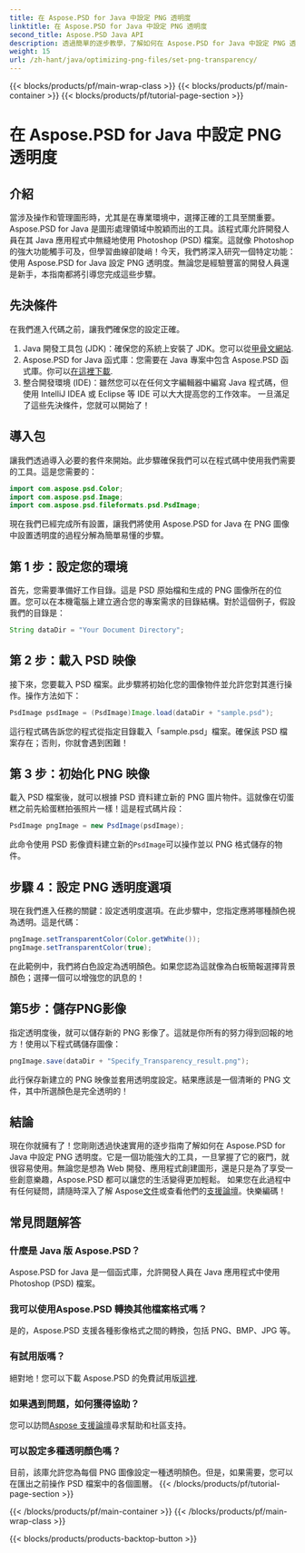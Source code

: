 ```yaml
---
title: 在 Aspose.PSD for Java 中設定 PNG 透明度
linktitle: 在 Aspose.PSD for Java 中設定 PNG 透明度
second_title: Aspose.PSD Java API
description: 透過簡單的逐步教學，了解如何在 Aspose.PSD for Java 中設定 PNG 透明度。非常適合開發人員和平面設計師。
weight: 15
url: /zh-hant/java/optimizing-png-files/set-png-transparency/
---
```


{{< blocks/products/pf/main-wrap-class >}}
{{< blocks/products/pf/main-container >}}
{{< blocks/products/pf/tutorial-page-section >}}

# 在 Aspose.PSD for Java 中設定 PNG 透明度

## 介紹
當涉及操作和管理圖形時，尤其是在專業環境中，選擇正確的工具至關重要。 Aspose.PSD for Java 是圖形處理領域中脫穎而出的工具。該程式庫允許開發人員在其 Java 應用程式中無縫地使用 Photoshop (PSD) 檔案。這就像 Photoshop 的強大功能觸手可及，但學習曲線卻陡峭！今天，我們將深入研究一個特定功能：使用 Aspose.PSD for Java 設定 PNG 透明度。無論您是經驗豐富的開發人員還是新手，本指南都將引導您完成這些步驟。
## 先決條件
在我們進入代碼之前，讓我們確保您的設定正確。
1.  Java 開發工具包 (JDK)：確保您的系統上安裝了 JDK。您可以從[甲骨文網站](https://www.oracle.com/java/technologies/javase-jdk11-downloads.html).
2.  Aspose.PSD for Java 函式庫：您需要在 Java 專案中包含 Aspose.PSD 函式庫。你可以[在這裡下載](https://releases.aspose.com/psd/java/).
3. 整合開發環境 (IDE)：雖然您可以在任何文字編輯器中編寫 Java 程式碼，但使用 IntelliJ IDEA 或 Eclipse 等 IDE 可以大大提高您的工作效率。
一旦滿足了這些先決條件，您就可以開始了！
## 導入包
讓我們透過導入必要的套件來開始。此步驟確保我們可以在程式碼中使用我們需要的工具。這是您需要的：
```java
import com.aspose.psd.Color;
import com.aspose.psd.Image;
import com.aspose.psd.fileformats.psd.PsdImage;
```
現在我們已經完成所有設置，讓我們將使用 Aspose.PSD for Java 在 PNG 圖像中設置透明度的過程分解為簡單易懂的步驟。
## 第 1 步：設定您的環境
首先，您需要準備好工作目錄。這是 PSD 原始檔和生成的 PNG 圖像所在的位置。您可以在本機電腦上建立適合您的專案需求的目錄結構。對於這個例子，假設我們的目錄是：
```java
String dataDir = "Your Document Directory";
```
## 第 2 步：載入 PSD 映像
接下來，您要載入 PSD 檔案。此步驟將初始化您的圖像物件並允許您對其進行操作。操作方法如下：
```java
PsdImage psdImage = (PsdImage)Image.load(dataDir + "sample.psd");
```
這行程式碼告訴您的程式從指定目錄載入「sample.psd」檔案。確保該 PSD 檔案存在；否則，你就會遇到困難！
## 第 3 步：初始化 PNG 映像
載入 PSD 檔案後，就可以根據 PSD 資料建立新的 PNG 圖片物件。這就像在切蛋糕之前先給蛋糕拍張照片一樣！這是程式碼片段：
```java
PsdImage pngImage = new PsdImage(psdImage);
```
此命令使用 PSD 影像資料建立新的`PsdImage`可以操作並以 PNG 格式儲存的物件。
## 步驟 4：設定 PNG 透明度選項
現在我們進入任務的關鍵：設定透明度選項。在此步驟中，您指定應將哪種顏色視為透明。這是代碼：
```java
pngImage.setTransparentColor(Color.getWhite());
pngImage.setTransparentColor(true);
```
在此範例中，我們將白色設定為透明顏色。如果您認為這就像為白板簡報選擇背景顏色；選擇一個可以增強您的訊息的！
## 第5步：儲存PNG影像
指定透明度後，就可以儲存新的 PNG 影像了。這就是你所有的努力得到回報的地方！使用以下程式碼儲存圖像：
```java
pngImage.save(dataDir + "Specify_Transparency_result.png");
```
此行保存新建立的 PNG 映像並套用透明度設定。結果應該是一個清晰的 PNG 文件，其中所選顏色是完全透明的！
## 結論
現在你就擁有了！您剛剛透過快速實用的逐步指南了解如何在 Aspose.PSD for Java 中設定 PNG 透明度。它是一個功能強大的工具，一旦掌握了它的竅門，就很容易使用。無論您是想為 Web 開發、應用程式創建圖形，還是只是為了享受一些創意樂趣，Aspose.PSD 都可以讓您的生活變得更加輕鬆。
如果您在此過程中有任何疑問，請隨時深入了解 Aspose[文件](https://reference.aspose.com/psd/java/)或查看他們的[支援論壇](https://forum.aspose.com/c/psd/34)。快樂編碼！
## 常見問題解答
### 什麼是 Java 版 Aspose.PSD？
Aspose.PSD for Java 是一個函式庫，允許開發人員在 Java 應用程式中使用 Photoshop (PSD) 檔案。
### 我可以使用Aspose.PSD 轉換其他檔案格式嗎？
是的，Aspose.PSD 支援各種影像格式之間的轉換，包括 PNG、BMP、JPG 等。
### 有試用版嗎？
絕對地！您可以下載 Aspose.PSD 的免費試用版[這裡](https://releases.aspose.com/).
### 如果遇到問題，如何獲得協助？
您可以訪問[Aspose 支援論壇](https://forum.aspose.com/c/psd/34)尋求幫助和社區支持。
### 可以設定多種透明顏色嗎？
目前，該庫允許您為每個 PNG 圖像設定一種透明顏色。但是，如果需要，您可以在匯出之前操作 PSD 檔案中的各個圖層。
{{< /blocks/products/pf/tutorial-page-section >}}

{{< /blocks/products/pf/main-container >}}
{{< /blocks/products/pf/main-wrap-class >}}

{{< blocks/products/products-backtop-button >}}
